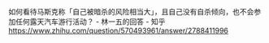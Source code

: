 如何看待马斯克称「自己被暗杀的风险相当大」，且自己没有自杀倾向，也不会参加任何露天汽车游行活动？ - 林一五的回答 - 知乎
https://www.zhihu.com/question/570493961/answer/2788411996
